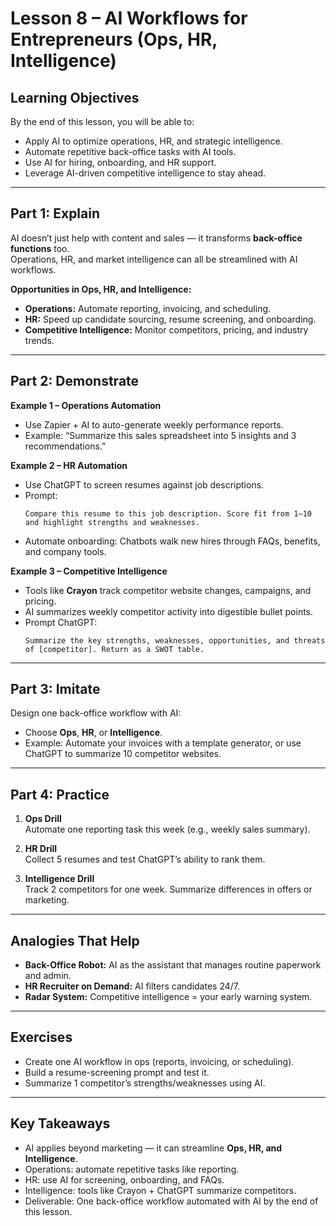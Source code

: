 # Lesson 8 – AI Workflows for Entrepreneurs (Ops, HR, Intelligence)

## Learning Objectives
By the end of this lesson, you will be able to:
- Apply AI to optimize operations, HR, and strategic intelligence.  
- Automate repetitive back-office tasks with AI tools.  
- Use AI for hiring, onboarding, and HR support.  
- Leverage AI-driven competitive intelligence to stay ahead.  

---

## Part 1: Explain

AI doesn’t just help with content and sales — it transforms **back-office functions** too.  
Operations, HR, and market intelligence can all be streamlined with AI workflows.

**Opportunities in Ops, HR, and Intelligence:**  
- **Operations:** Automate reporting, invoicing, and scheduling.  
- **HR:** Speed up candidate sourcing, resume screening, and onboarding.  
- **Competitive Intelligence:** Monitor competitors, pricing, and industry trends.  

---

## Part 2: Demonstrate

**Example 1 – Operations Automation**  
- Use Zapier + AI to auto-generate weekly performance reports.  
- Example: “Summarize this sales spreadsheet into 5 insights and 3 recommendations.”  

**Example 2 – HR Automation**  
- Use ChatGPT to screen resumes against job descriptions.  
- Prompt:  
  ```
  Compare this resume to this job description. Score fit from 1–10 and highlight strengths and weaknesses.
  ```  
- Automate onboarding: Chatbots walk new hires through FAQs, benefits, and company tools.  

**Example 3 – Competitive Intelligence**  
- Tools like **Crayon** track competitor website changes, campaigns, and pricing.  
- AI summarizes weekly competitor activity into digestible bullet points.  
- Prompt ChatGPT:  
  ```
  Summarize the key strengths, weaknesses, opportunities, and threats of [competitor]. Return as a SWOT table.
  ```

---

## Part 3: Imitate

Design one back-office workflow with AI:  
- Choose **Ops**, **HR**, or **Intelligence**.  
- Example: Automate your invoices with a template generator, or use ChatGPT to summarize 10 competitor websites.  

---

## Part 4: Practice

1. **Ops Drill**  
   Automate one reporting task this week (e.g., weekly sales summary).  

2. **HR Drill**  
   Collect 5 resumes and test ChatGPT’s ability to rank them.  

3. **Intelligence Drill**  
   Track 2 competitors for one week. Summarize differences in offers or marketing.  

---

## Analogies That Help

- **Back-Office Robot:** AI as the assistant that manages routine paperwork and admin.  
- **HR Recruiter on Demand:** AI filters candidates 24/7.  
- **Radar System:** Competitive intelligence = your early warning system.  

---

## Exercises

- Create one AI workflow in ops (reports, invoicing, or scheduling).  
- Build a resume-screening prompt and test it.  
- Summarize 1 competitor’s strengths/weaknesses using AI.  

---

## Key Takeaways

- AI applies beyond marketing — it can streamline **Ops, HR, and Intelligence**.  
- Operations: automate repetitive tasks like reporting.  
- HR: use AI for screening, onboarding, and FAQs.  
- Intelligence: tools like Crayon + ChatGPT summarize competitors.  
- Deliverable: One back-office workflow automated with AI by the end of this lesson.
